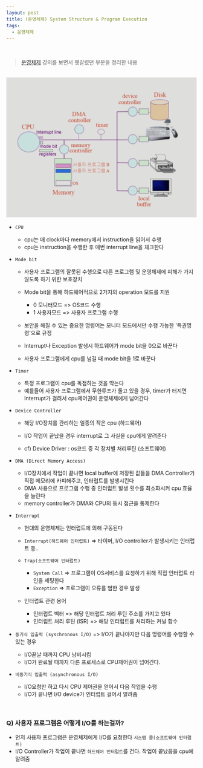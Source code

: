 ```yaml
---
layout: post
title: (운영체제) System Structure & Program Execution
tags:
  - 운영체제
---
```


<br>

>[운영체제](http://www.kocw.net/home/search/kemView.do?kemId=1046323) 강의를 보면서 헷갈렸던 부분을 정리한 내용

<br>

<img src="https://github.com/AmyJJung/blog/blob/main/images/computer_structure.png?raw=true" alt="스크린샷 2021-02-09 오전 11.13.55" style="zoom:60%;"/>

<br>

- `CPU`
  - cpu는 매 clock마다 memory에서 instruction을 읽어서 수행
  - cpu는 instruction을 수행한 후 매번 interrupt line을 체크한다

 - `Mode bit`

    - 사용자 프로그램의 잘못된 수행으로 다른 프로그램 및 운영체제에 피해가 가지 않도록 하기 위한 보호장치
    - Mode bit을 통해 하드웨어적으로 2가지의 operation 모드를 지원
       - 0 모니터모드 => OS코드 수행
       - 1 사용자모드 => 사용자 프로그램 수행

   - 보안을 해칠 수 있는 중요한 명령어는 모니터 모드에서만 수행 가능한 '특권명령'으로 규정
   - Interrupt나 Exception 발생시 하드웨어가 mode bit을 0으로 바꾼다
   - 사용자 프로그램에게 cpu를 넘길 때 mode bit을 1로 바꾼다

- `Timer`
  - 특정 프로그램이 cpu를 독점하는 것을 막는다
  - 예를들어 사용자 프로그램에서 무한루프가 돌고 있을 경우, timer가 터지면 Interrupt가 걸려서 cpu제어권이 운영체제에게 넘어간다

- `Device Controller`

  - 해당 I/O장치를 관리하는 일종의 작은 cpu (하드웨어)
  - I/O 작업이 끝났을 경우 interrupt로 그 사실을 cpu에게 알려준다

  - cf) Device Driver : os코드 중 각 장치별 처리루틴 (소프트웨어)

- `DMA (Direct Memory Access)`
  - I/O장치에서 작업이 끝나면 local buffer에 저장된 값들을 DMA Controller가 직접 메모리에 카피해주고, 인터럽트를 발생시킨다
  - DMA 사용으로 프로그램 수행 중 인터럽트 발생 횟수를 최소화시켜 cpu 효율을 늘린다
  - memory controller가 DMA와 CPU의 동시 접근을 통제한다

- `Interrupt`

  - 현대의 운영체제는 인터럽트에 의해 구동된다
  - `Interrupt(하드웨어 인터럽트)` => 타이머, I/O controller가 발생시키는 인터럽트 등..

  - `Trap(소프트웨어 인터럽트)`
    - `System Call` => 프로그램이  OS서비스를 요청하기 위해 직접 인터럽트 라인을 세팅한다
    - `Exception` => 프로그램이 오류를 범한 경우 발생
  - 인터럽트 관련 용어
    - 인터럽트 벡터 => 해당 인터럽트 처리 루틴 주소를 가지고 있다
    - 인터럽트 처리 루틴 (ISR) => 해당 인터럽트를 처리하는 커널 함수

- `동기식 입출력 (syschronous I/O)` => I/O가 끝나야지만 다음 명령어를 수행할 수 있는 경우

  - I/O끝날 때까지 CPU 낭비시킴
  - I/O가 완료될 때까지 다른 프로세스로 CPU제어권이 넘어간다. 

- `비동기식 입출력 (asynchronous I/O)`

  - I/O요청만 하고 다시 CPU 제어권을 얻어서 다음 작업을 수행
  - I/O가 끝나면 I/O device가 인터럽트 걸어서 알려줌

<br>

### Q) 사용자 프로그램은 어떻게 I/O를 하는걸까?

- 먼저 사용자 프로그램은 운영체제에게 I/O를 요청한다 `시스템 콜(소프트웨어 인터럽트)`
- I/O Controller가 작업이 끝나면 `하드웨어 인터럽트`를 건다. 작업이 끝났음을 cpu에 알려줌

<br>